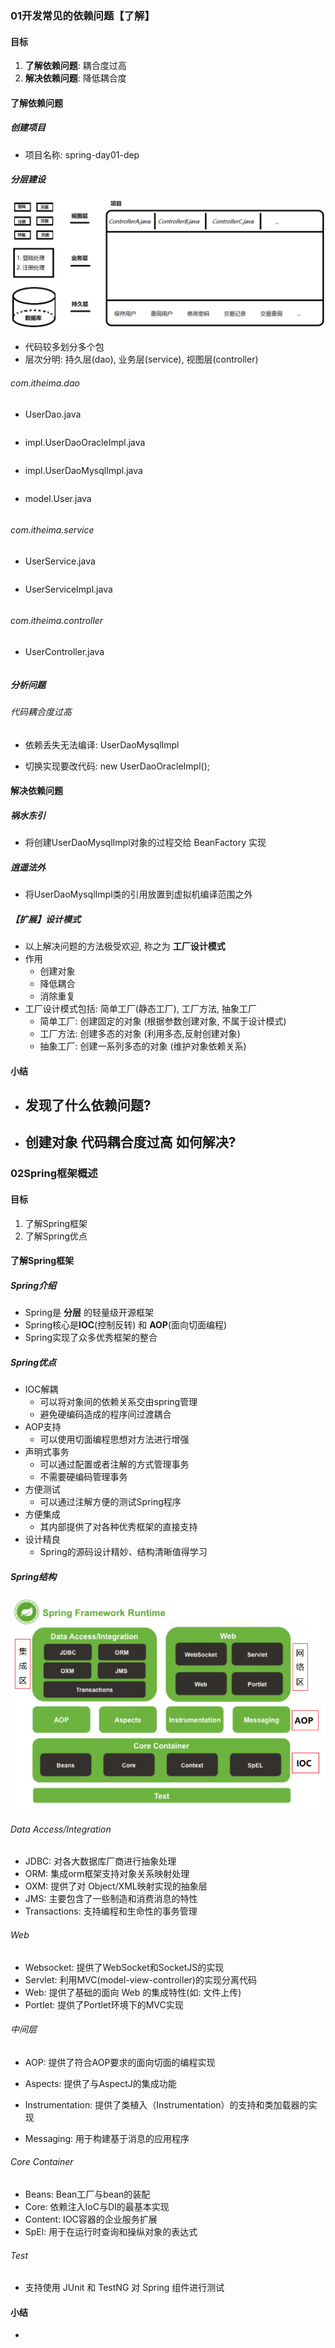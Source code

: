 ### 01开发常见的依赖问题【了解】

#### 目标

1. **了解依赖问题**: 耦合度过高
2. **解决依赖问题**: 降低耦合度

#### 了解依赖问题

##### 创建项目

- 项目名称: spring-day01-dep

##### 分层建设

![1559290090936](assets/1559290090936.png) 

- 代码较多划分多个包
- 层次分明: 持久层(dao), 业务层(service), 视图层(controller)

###### com.itheima.dao

- UserDao.java

  ```java
  
  ```

- impl.UserDaoOracleImpl.java

  ```java
  
  ```

- impl.UserDaoMysqlImpl.java

  ```java
  
  ```

- model.User.java

  ```java
  
  ```

  

###### com.itheima.service

- UserService.java

  ```java
  
  ```

- UserServiceImpl.java

  ```java
  
  ```



###### com.itheima.controller

- UserController.java

  ```java
  
  ```



##### 分析问题

###### 代码耦合度过高

- 依赖丢失无法编译: UserDaoMysqlImpl

- 切换实现要改代码: new UserDaoOracleImpl();



#### 解决依赖问题

##### 祸水东引

- 将创建UserDaoMysqlImpl对象的过程交给 BeanFactory 实现

##### 逍遥法外

- 将UserDaoMysqlImpl类的引用放置到虚拟机编译范围之外

##### 【扩展】设计模式

- 以上解决问题的方法极受欢迎, 称之为 **工厂设计模式**
- 作用
  - 创建对象
  - 降低耦合
  - 消除重复
- 工厂设计模式包括: 简单工厂(静态工厂), 工厂方法, 抽象工厂
  - 简单工厂: 创建固定的对象 (根据参数创建对象, 不属于设计模式)
  - 工厂方法: 创建多态的对象 (利用多态,反射创建对象)
  - 抽象工厂: 创建一系列多态的对象 (维护对象依赖关系)



#### 小结

- 发现了什么依赖问题?
  - 
- 创建对象 **代码耦合度过高** 如何解决?
  - 



### 02Spring框架概述

#### 目标

1. 了解Spring框架
2. 了解Spring优点



#### 了解Spring框架

##### Spring介绍

- Spring是 **分层** 的轻量级开源框架
- Spring核心是**IOC**(控制反转) 和 **AOP**(面向切面编程)
- Spring实现了众多优秀框架的整合

##### Spring优点

- IOC解耦
  - 可以将对象间的依赖关系交由spring管理
  - 避免硬编码造成的程序间过渡耦合
- AOP支持
  - 可以使用切面编程思想对方法进行增强
- 声明式事务
  - 可以通过配置或者注解的方式管理事务
  - 不需要硬编码管理事务
- 方便测试
  - 可以通过注解方便的测试Spring程序
- 方便集成
  - 其内部提供了对各种优秀框架的直接支持
- 设计精良
  - Spring的源码设计精妙、结构清晰值得学习

##### Spring结构

![1559212182908](assets/1557482552440.png)

###### Data Access/Integration

- JDBC: 对各大数据库厂商进行抽象处理
- ORM: 集成orm框架支持对象关系映射处理
- OXM: 提供了对 Object/XML映射实现的抽象层
- JMS: 主要包含了一些制造和消费消息的特性
- Transactions: 支持编程和生命性的事务管理



###### Web

- Websocket: 提供了WebSocket和SocketJS的实现
- Servlet: 利用MVC(model-view-controller)的实现分离代码
- Web: 提供了基础的面向 Web 的集成特性(如: 文件上传)
- Portlet: 提供了Portlet环境下的MVC实现



###### 中间层

- AOP: 提供了符合AOP要求的面向切面的编程实现

- Aspects: 提供了与AspectJ的集成功能

- Instrumentation: 提供了类植入（Instrumentation）的支持和类加载器的实现
- Messaging: 用于构建基于消息的应用程序



###### Core Container

- Beans: Bean工厂与bean的装配
- Core: 依赖注入IoC与DI的最基本实现
- Content: IOC容器的企业服务扩展
- SpEl: 用于在运行时查询和操纵对象的表达式

###### Test

- 支持使用 JUnit 和 TestNG 对 Spring 组件进行测试





#### 小结

- 

